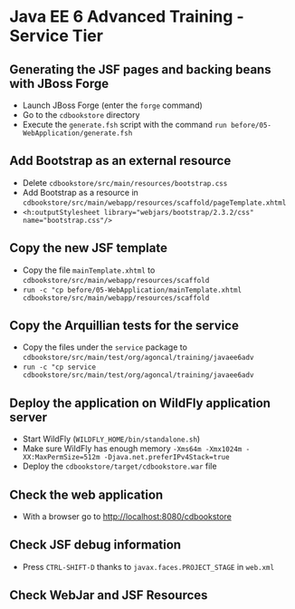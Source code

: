 # Java EE 6 Advanced Training - Service Tier

## Generating the JSF pages and backing beans with JBoss Forge

* Launch JBoss Forge (enter the `forge` command)
* Go to the `cdbookstore` directory
* Execute the `generate.fsh` script with the command `run before/05-WebApplication/generate.fsh` 

## Add Bootstrap as an external resource

* Delete `cdbookstore/src/main/resources/bootstrap.css`
* Add Bootstrap as a resource in `cdbookstore/src/main/webapp/resources/scaffold/pageTemplate.xhtml`
* `<h:outputStylesheet library="webjars/bootstrap/2.3.2/css" name="bootstrap.css"/>`

## Copy the new JSF template

* Copy the file `mainTemplate.xhtml` to `cdbookstore/src/main/webapp/resources/scaffold`
* `run -c "cp before/05-WebApplication/mainTemplate.xhtml cdbookstore/src/main/webapp/resources/scaffold`

## Copy the Arquillian tests for the service

* Copy the files under the `service` package to `cdbookstore/src/main/test/org/agoncal/training/javaee6adv`
* `run -c "cp service cdbookstore/src/main/test/org/agoncal/training/javaee6adv`

## Deploy the application on WildFly application server

* Start WildFly (`WILDFLY_HOME/bin/standalone.sh`)
* Make sure WildFly has enough memory `-Xms64m -Xmx1024m -XX:MaxPermSize=512m -Djava.net.preferIPv4Stack=true`
* Deploy the `cdbookstore/target/cdbookstore.war` file

## Check the web application

* With a browser go to [http://localhost:8080/cdbookstore]()

## Check JSF debug information

* Press `CTRL-SHIFT-D` thanks to `javax.faces.PROJECT_STAGE` in `web.xml`

## Check WebJar and JSF Resources



